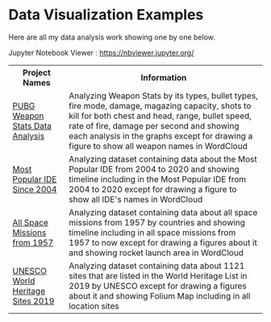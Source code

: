 # Data Visualization Examples

Here are all my data analysis work showing one by one below. 

Jupyter Notebook Viewer : https://nbviewer.jupyter.org/

<table>
  <tr>
    <th>Project Names</th>
    <th>Information</th>
  </tr>
  <tr>
    <td><a href = "https://github.com/Rapter1990/Data-Visualization-Examples/tree/master/pubg">PUBG Weapon Stats Data Analysis</a></td>
    <td>Analyzing Weapon Stats by its types, bullet types, fire mode, damage, magazing capacity, shots to kill for both chest and head, range, bullet speed, rate of fire, damage per second and showing each analysis in the graphs except for drawing a figure to show all weapon names in WordCloud</td>
  </tr>
  <tr>
    <td><a href = "https://github.com/Rapter1990/Data-Visualization-Examples/tree/master/Most%20Popular%20IDE%20Since%202004">Most Popular IDE Since 2004</a></td>
    <td>Analyzing dataset containing data about the Most Popular IDE from 2004 to 2020 and showing timeline including in the Most Popular IDE from 2004 to 2020  except for drawing a figure to show all IDE's names in WordCloud</td>
  </tr>
  <tr>
    <td><a href = "https://github.com/Rapter1990/Data-Visualization-Examples/tree/master/All%20Space%20Missions%20from%201957">All Space Missions from 1957</a></td>
    <td>Analyzing dataset containing data about all space missions from 1957 by countries and showing timeline including in all space missions from 1957 to now except for drawing a figures about it and showing rocket launch area in WordCloud</td>
  </tr>
  <tr>
    <td><a href = "https://github.com/Rapter1990/Data-Visualization-Examples/tree/master/UNESCO%20World%20Heritage%20Sites%202019">UNESCO World Heritage Sites 2019</a></td>
    <td>Analyzing dataset containing data about 1121 sites that are listed in the World Heritage List in 2019 by UNESCO except for drawing a figures about it and showing Folium Map including in all location sites </td>
  </tr>
</table>

